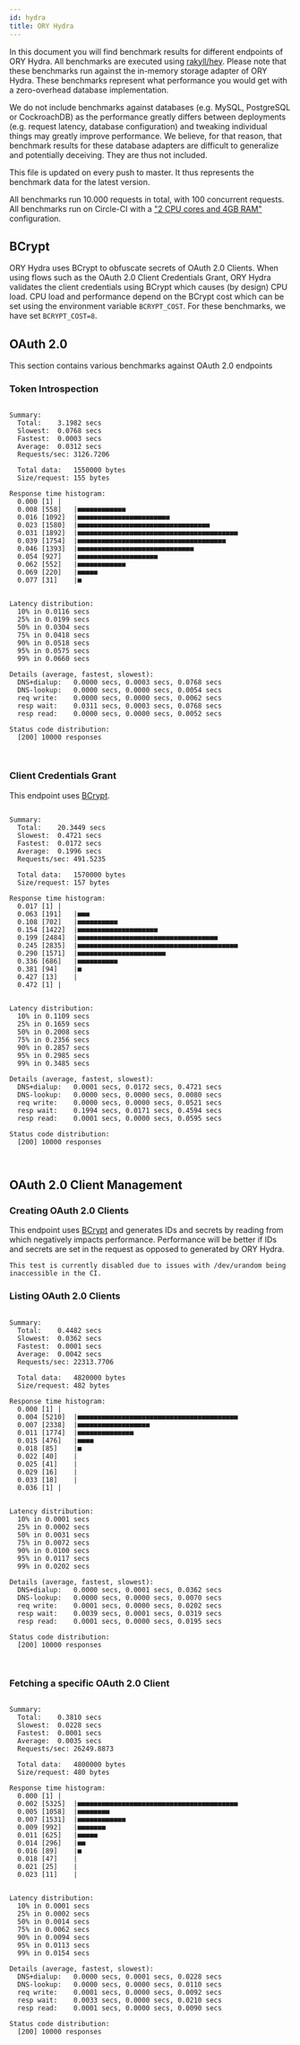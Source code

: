 ```yaml
---
id: hydra
title: ORY Hydra
---
```


In this document you will find benchmark results for different endpoints of ORY Hydra. All benchmarks are executed
using [rakyll/hey](https://github.com/rakyll/hey). Please note that these benchmarks run against the in-memory storage
adapter of ORY Hydra. These benchmarks represent what performance you would get with a zero-overhead database implementation.

We do not include benchmarks against databases (e.g. MySQL, PostgreSQL or CockroachDB) as the performance greatly differs between
deployments (e.g. request latency, database configuration) and tweaking individual things may greatly improve performance.
We believe, for that reason, that benchmark results for these database adapters are difficult to generalize and potentially
deceiving. They are thus not included.

This file is updated on every push to master. It thus represents the benchmark data for the latest version.

All benchmarks run 10.000 requests in total, with 100 concurrent requests. All benchmarks run on Circle-CI with a
["2 CPU cores and 4GB RAM"](https://support.circleci.com/hc/en-us/articles/360000489307-Why-do-my-tests-take-longer-to-run-on-CircleCI-than-locally-)
configuration.

## BCrypt

ORY Hydra uses BCrypt to obfuscate secrets of OAuth 2.0 Clients. When using flows such as the OAuth 2.0 Client Credentials
Grant, ORY Hydra validates the client credentials using BCrypt which causes (by design) CPU load. CPU load and performance
depend on the BCrypt cost which can be set using the environment variable `BCRYPT_COST`. For these benchmarks,
we have set `BCRYPT_COST=8`.

## OAuth 2.0

This section contains various benchmarks against OAuth 2.0 endpoints

### Token Introspection

```

Summary:
  Total:	3.1982 secs
  Slowest:	0.0768 secs
  Fastest:	0.0003 secs
  Average:	0.0312 secs
  Requests/sec:	3126.7206
  
  Total data:	1550000 bytes
  Size/request:	155 bytes

Response time histogram:
  0.000 [1]	|
  0.008 [558]	|■■■■■■■■■■■■
  0.016 [1092]	|■■■■■■■■■■■■■■■■■■■■■■■
  0.023 [1580]	|■■■■■■■■■■■■■■■■■■■■■■■■■■■■■■■■■
  0.031 [1892]	|■■■■■■■■■■■■■■■■■■■■■■■■■■■■■■■■■■■■■■■■
  0.039 [1754]	|■■■■■■■■■■■■■■■■■■■■■■■■■■■■■■■■■■■■■
  0.046 [1393]	|■■■■■■■■■■■■■■■■■■■■■■■■■■■■■
  0.054 [927]	|■■■■■■■■■■■■■■■■■■■■
  0.062 [552]	|■■■■■■■■■■■■
  0.069 [220]	|■■■■■
  0.077 [31]	|■


Latency distribution:
  10% in 0.0116 secs
  25% in 0.0199 secs
  50% in 0.0304 secs
  75% in 0.0418 secs
  90% in 0.0518 secs
  95% in 0.0575 secs
  99% in 0.0660 secs

Details (average, fastest, slowest):
  DNS+dialup:	0.0000 secs, 0.0003 secs, 0.0768 secs
  DNS-lookup:	0.0000 secs, 0.0000 secs, 0.0054 secs
  req write:	0.0000 secs, 0.0000 secs, 0.0062 secs
  resp wait:	0.0311 secs, 0.0003 secs, 0.0768 secs
  resp read:	0.0000 secs, 0.0000 secs, 0.0052 secs

Status code distribution:
  [200]	10000 responses



```

### Client Credentials Grant

This endpoint uses [BCrypt](#bcrypt).

```

Summary:
  Total:	20.3449 secs
  Slowest:	0.4721 secs
  Fastest:	0.0172 secs
  Average:	0.1996 secs
  Requests/sec:	491.5235
  
  Total data:	1570000 bytes
  Size/request:	157 bytes

Response time histogram:
  0.017 [1]	|
  0.063 [191]	|■■■
  0.108 [702]	|■■■■■■■■■■
  0.154 [1422]	|■■■■■■■■■■■■■■■■■■■■
  0.199 [2484]	|■■■■■■■■■■■■■■■■■■■■■■■■■■■■■■■■■■■
  0.245 [2835]	|■■■■■■■■■■■■■■■■■■■■■■■■■■■■■■■■■■■■■■■■
  0.290 [1571]	|■■■■■■■■■■■■■■■■■■■■■■
  0.336 [686]	|■■■■■■■■■■
  0.381 [94]	|■
  0.427 [13]	|
  0.472 [1]	|


Latency distribution:
  10% in 0.1109 secs
  25% in 0.1659 secs
  50% in 0.2008 secs
  75% in 0.2356 secs
  90% in 0.2857 secs
  95% in 0.2985 secs
  99% in 0.3485 secs

Details (average, fastest, slowest):
  DNS+dialup:	0.0001 secs, 0.0172 secs, 0.4721 secs
  DNS-lookup:	0.0000 secs, 0.0000 secs, 0.0080 secs
  req write:	0.0000 secs, 0.0000 secs, 0.0521 secs
  resp wait:	0.1994 secs, 0.0171 secs, 0.4594 secs
  resp read:	0.0001 secs, 0.0000 secs, 0.0595 secs

Status code distribution:
  [200]	10000 responses



```

## OAuth 2.0 Client Management

### Creating OAuth 2.0 Clients

This endpoint uses [BCrypt](#bcrypt) and generates IDs and secrets by reading from  which negatively impacts
performance. Performance will be better if IDs and secrets are set in the request as opposed to generated by ORY Hydra.

```
This test is currently disabled due to issues with /dev/urandom being inaccessible in the CI.
```

### Listing OAuth 2.0 Clients

```

Summary:
  Total:	0.4482 secs
  Slowest:	0.0362 secs
  Fastest:	0.0001 secs
  Average:	0.0042 secs
  Requests/sec:	22313.7706
  
  Total data:	4820000 bytes
  Size/request:	482 bytes

Response time histogram:
  0.000 [1]	|
  0.004 [5210]	|■■■■■■■■■■■■■■■■■■■■■■■■■■■■■■■■■■■■■■■■
  0.007 [2338]	|■■■■■■■■■■■■■■■■■■
  0.011 [1774]	|■■■■■■■■■■■■■■
  0.015 [476]	|■■■■
  0.018 [85]	|■
  0.022 [40]	|
  0.025 [41]	|
  0.029 [16]	|
  0.033 [18]	|
  0.036 [1]	|


Latency distribution:
  10% in 0.0001 secs
  25% in 0.0002 secs
  50% in 0.0031 secs
  75% in 0.0072 secs
  90% in 0.0100 secs
  95% in 0.0117 secs
  99% in 0.0202 secs

Details (average, fastest, slowest):
  DNS+dialup:	0.0000 secs, 0.0001 secs, 0.0362 secs
  DNS-lookup:	0.0000 secs, 0.0000 secs, 0.0070 secs
  req write:	0.0001 secs, 0.0000 secs, 0.0202 secs
  resp wait:	0.0039 secs, 0.0001 secs, 0.0319 secs
  resp read:	0.0001 secs, 0.0000 secs, 0.0195 secs

Status code distribution:
  [200]	10000 responses



```

### Fetching a specific OAuth 2.0 Client

```

Summary:
  Total:	0.3810 secs
  Slowest:	0.0228 secs
  Fastest:	0.0001 secs
  Average:	0.0035 secs
  Requests/sec:	26249.8873
  
  Total data:	4800000 bytes
  Size/request:	480 bytes

Response time histogram:
  0.000 [1]	|
  0.002 [5325]	|■■■■■■■■■■■■■■■■■■■■■■■■■■■■■■■■■■■■■■■■
  0.005 [1058]	|■■■■■■■■
  0.007 [1531]	|■■■■■■■■■■■■
  0.009 [992]	|■■■■■■■
  0.011 [625]	|■■■■■
  0.014 [296]	|■■
  0.016 [89]	|■
  0.018 [47]	|
  0.021 [25]	|
  0.023 [11]	|


Latency distribution:
  10% in 0.0001 secs
  25% in 0.0002 secs
  50% in 0.0014 secs
  75% in 0.0062 secs
  90% in 0.0094 secs
  95% in 0.0113 secs
  99% in 0.0154 secs

Details (average, fastest, slowest):
  DNS+dialup:	0.0000 secs, 0.0001 secs, 0.0228 secs
  DNS-lookup:	0.0000 secs, 0.0000 secs, 0.0110 secs
  req write:	0.0001 secs, 0.0000 secs, 0.0092 secs
  resp wait:	0.0033 secs, 0.0000 secs, 0.0210 secs
  resp read:	0.0001 secs, 0.0000 secs, 0.0090 secs

Status code distribution:
  [200]	10000 responses



```

